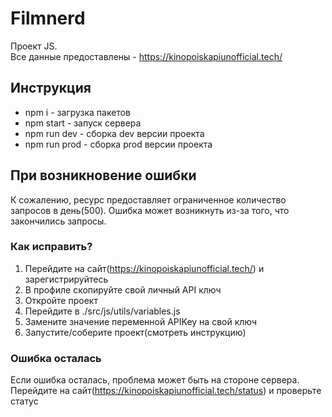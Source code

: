 # Filmnerd
Проект JS. <br>
Все данные предоставлены - https://kinopoiskapiunofficial.tech/

## Инструкция
* npm i - загрузка пакетов
* npm start - запуск сервера
* npm run dev - сборка dev версии проекта
* npm run prod - сборка prod версии проекта

## При возникновение ошибки
К сожалению, ресурс предоставляет ограниченное количество запросов в день(500). Ошибка может возникнуть из-за того, что закончились запросы.
### Как исправить?
1. Перейдите на сайт(https://kinopoiskapiunofficial.tech/) и зарегистрируйтесь
2. В профиле скопируйте свой личный API ключ
3. Откройте проект
4. Перейдите в ./src/js/utils/variables.js
5. Замените значение переменной APIKey на свой ключ
6. Запустите/соберите проект(смотреть инструкцию)
### Ошибка осталась
Если ошибка осталась, проблема может быть на стороне сервера. Перейдите на сайт(https://kinopoiskapiunofficial.tech/status) и проверьте статус
